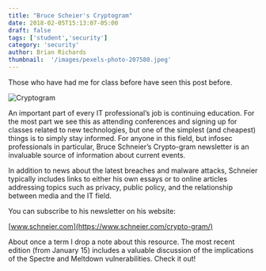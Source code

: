 ```yaml
---
title: "Bruce Scheier's Cryptogram"
date: 2018-02-05T15:13:07-05:00
draft: false
tags: ['student','security']
category: 'security'
author: Brian Richards
thumbnail:  '/images/pexels-photo-207580.jpeg'
---
```


Those who have had me for class before have seen this post before.

![Cryptogram](pexels-photo-207580.jpeg)

An important part of every IT professional’s job is continuing education. For the most part we see this as attending conferences and signing up for classes related to new technologies, but one of the simplest (and cheapest) things is to simply stay informed. For anyone in this field, but infosec professionals in particular, Bruce Schneier’s Crypto-gram newsletter is an invaluable source of information about current events.

In addition to news about the latest breaches and malware attacks, Schneier typically includes links to either his own essays or to online articles addressing topics such as privacy, public policy, and the relationship between media and the IT field.

You can subscribe to his newsletter on his website:

[www.schneier.com](https://www.schneier.com/crypto-gram/)

About once a term I drop a note about this resource. The most recent edition (from January 15) includes a valuable discussion of the implications of the Spectre and Meltdown vulnerabilities. Check it out!